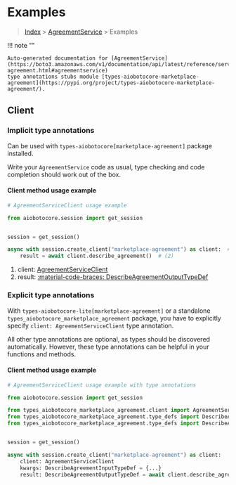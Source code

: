 # Examples

> [Index](../README.md) > [AgreementService](./README.md) > Examples

!!! note ""

    Auto-generated documentation for [AgreementService](https://boto3.amazonaws.com/v1/documentation/api/latest/reference/services/marketplace-agreement.html#agreementservice)
    type annotations stubs module [types-aiobotocore-marketplace-agreement](https://pypi.org/project/types-aiobotocore-marketplace-agreement/).

## Client

### Implicit type annotations

Can be used with `types-aiobotocore[marketplace-agreement]` package installed.

Write your `AgreementService` code as usual,
type checking and code completion should work out of the box.



#### Client method usage example

```python
# AgreementServiceClient usage example

from aiobotocore.session import get_session


session = get_session()

async with session.create_client("marketplace-agreement") as client:  # (1)
    result = await client.describe_agreement()  # (2)
```

1. client: [AgreementServiceClient](./client.md)
2. result: [:material-code-braces: DescribeAgreementOutputTypeDef](./type_defs.md#describeagreementoutputtypedef)






### Explicit type annotations

With `types-aiobotocore-lite[marketplace-agreement]`
or a standalone `types_aiobotocore_marketplace_agreement` package, you have to explicitly specify
`client: AgreementServiceClient` type annotation.

All other type annotations are optional, as types should be discovered automatically.
However, these type annotations can be helpful in your functions and methods.


#### Client method usage example

```python
# AgreementServiceClient usage example with type annotations

from aiobotocore.session import get_session

from types_aiobotocore_marketplace_agreement.client import AgreementServiceClient
from types_aiobotocore_marketplace_agreement.type_defs import DescribeAgreementOutputTypeDef
from types_aiobotocore_marketplace_agreement.type_defs import DescribeAgreementInputTypeDef


session = get_session()

async with session.create_client("marketplace-agreement") as client:
    client: AgreementServiceClient
    kwargs: DescribeAgreementInputTypeDef = {...}
    result: DescribeAgreementOutputTypeDef = await client.describe_agreement(**kwargs)
```




